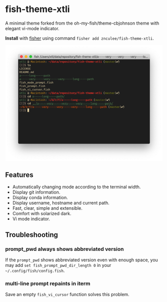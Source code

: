 # fish-theme-xtli

A minimal theme forked from the oh-my-fish/theme-cbjohnson theme with elegant vi-mode indicator.

**Install** with [fisher](https://github.com/jorgebucaran/fisher) using command `fisher add znculee/fish-theme-xtli`.

![demo](demo.png)

## Features

- Automatically changing mode according to the terminal width.
- Display git information.
- Display conda information.
- Display username, hostname and current path.
- Fast, clear, simple and extensible.
- Comfort with solarized dark.
- Vi mode indicator.

## Troubleshooting

### prompt_pwd always shows abbreviated version

If the `prompt_pwd` shows abbreviated version even with enough space, you may add `set fish_prompt_pwd_dir_length 0` in your `~/.config/fish/config.fish`.

### multi-line prompt repaints in iterm

Save an empty `fish_vi_cursor` function solves this problem.
